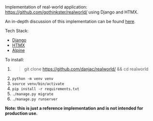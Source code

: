 
Implementation of real-world application: https://github.com/gothinkster/realworld/ using Django and HTMX.

An in-depth discussion of this implementation can be found [here](https://danjacob.net/posts/anatomyofdjangohtmxproject/).

Tech Stack:

* [Django](https://djangoproject.com)
* [HTMX](https://htmx.org)
* [Alpine](https://alpinejs.dev)

To install:

1. > git clone https://github.com/danjac/realworld/ && cd realworld
2. `python -m venv venv`
3. `source venv/bin/activate`
4. `pip install -r requirements.txt`
5. `./manage.py migrate`
6. `./manage.py runserver`

**Note: this is just a reference implementation and is not intended for production use.**
